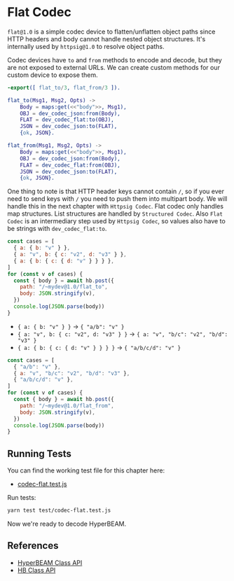 # Flat Codec

`flat@1.0` is a simple codec device to flatten/unflatten object paths since HTTP headers and body cannot handle nested object structures. It's internally used by `httpsig@1.0` to resolve object paths.

Codec devices have `to` and `from` methods to encode and decode, but they are not exposed to external URLs. We can create custom methods for our custom device to expose them.

```erlang [/HyperBEAM/src/dev_mydev.erl]
-export([ flat_to/3, flat_from/3 ]).

flat_to(Msg1, Msg2, Opts) ->
    Body = maps:get(<<"body">>, Msg1),
    OBJ = dev_codec_json:from(Body),
    FLAT = dev_codec_flat:to(OBJ),
    JSON = dev_codec_json:to(FLAT),
    {ok, JSON}.

flat_from(Msg1, Msg2, Opts) ->
    Body = maps:get(<<"body">>, Msg1),
    OBJ = dev_codec_json:from(Body),
    FLAT = dev_codec_flat:from(OBJ),
    JSON = dev_codec_json:to(FLAT),
    {ok, JSON}.
```

One thing to note is that HTTP header keys cannot contain `/`, so if you ever need to send keys with `/` you need to push them into multipart body. We will handle this in the next chapter with `Httpsig Codec`. Flat codec only handles map structures. List structures are handled by `Structured Codec`. Also `Flat Codec` is an intermediary step used by `Httpsig Codec`, so values also have to be strings with `dev_codec_flat:to`.

```js [/test/codec-flat.test.js]
const cases = [
  { a: { b: "v" } },
  { a: "v", b: { c: "v2", d: "v3" } },
  { a: { b: { c: { d: "v" } } } },
]
for (const v of cases) {
  const { body } = await hb.post({
    path: "/~mydev@1.0/flat_to",
    body: JSON.stringify(v),
  })
  console.log(JSON.parse(body))
}
```

- `{ a: { b: "v" } }` -> `{ "a/b": "v" }`
- `{ a: "v", b: { c: "v2", d: "v3" } }` -> `{ a: "v", "b/c": "v2", "b/d": "v3" }`
- `{ a: { b: { c: { d: "v" } } } }` -> `{ "a/b/c/d": "v" }`

```js [/test/codec-flat.test.js]
const cases = [
  { "a/b": "v" },
  { a: "v", "b/c": "v2", "b/d": "v3" },
  { "a/b/c/d": "v" },
]
for (const v of cases) {
  const { body } = await hb.post({
    path: "/~mydev@1.0/flat_from",
    body: JSON.stringify(v),
  })
  console.log(JSON.parse(body))
}
```

## Running Tests

You can find the working test file for this chapter here:

- [codec-flat.test.js](https://github.com/weavedb/wao/blob/master/dhfs-tutorial-app/test/codec-flat.test.js)

Run tests:

```bash
yarn test test/codec-flat.test.js
```

Now we're ready to decode HyperBEAM.

## References

- [HyperBEAM Class API](/api/hyperbeam)
- [HB Class API](/api/hb)
